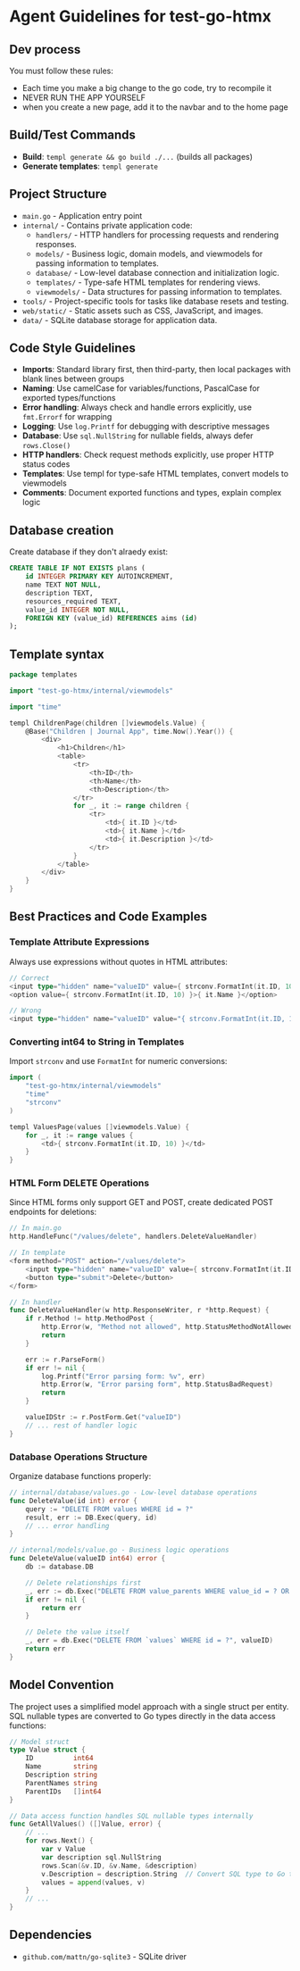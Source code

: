 # Agent Guidelines for test-go-htmx

## Dev process

You must follow these rules:
- Each time you make a big change to the go code, try to recompile it
- NEVER RUN THE APP YOURSELF
- when you create a new page, add it to the navbar and to the home page

## Build/Test Commands
- **Build**: `templ generate && go build ./...` (builds all packages)
- **Generate templates**: `templ generate`

## Project Structure
- `main.go` - Application entry point
- `internal/` - Contains private application code:
  - `handlers/` - HTTP handlers for processing requests and rendering responses.
  - `models/` - Business logic, domain models, and viewmodels for passing information to templates.
  - `database/` - Low-level database connection and initialization logic.
  - `templates/` - Type-safe HTML templates for rendering views.
  - `viewmodels/` - Data structures for passing information to templates.
- `tools/` - Project-specific tools for tasks like database resets and testing.
- `web/static/` - Static assets such as CSS, JavaScript, and images.
- `data/` - SQLite database storage for application data.

## Code Style Guidelines
- **Imports**: Standard library first, then third-party, then local packages with blank lines between groups
- **Naming**: Use camelCase for variables/functions, PascalCase for exported types/functions
- **Error handling**: Always check and handle errors explicitly, use `fmt.Errorf` for wrapping
- **Logging**: Use `log.Printf` for debugging with descriptive messages
- **Database**: Use `sql.NullString` for nullable fields, always defer `rows.Close()`
- **HTTP handlers**: Check request methods explicitly, use proper HTTP status codes
- **Templates**: Use templ for type-safe HTML templates, convert models to viewmodels
- **Comments**: Document exported functions and types, explain complex logic

## Database creation

Create database if they don't alraedy exist:
```sql
CREATE TABLE IF NOT EXISTS plans (
    id INTEGER PRIMARY KEY AUTOINCREMENT,
    name TEXT NOT NULL,
    description TEXT,
    resources_required TEXT,
    value_id INTEGER NOT NULL,
    FOREIGN KEY (value_id) REFERENCES aims (id)
);
```

## Template syntax

```go
package templates

import "test-go-htmx/internal/viewmodels"

import "time"

templ ChildrenPage(children []viewmodels.Value) {
	@Base("Children | Journal App", time.Now().Year()) {
		<div>
			<h1>Children</h1>
			<table>
				<tr>
					<th>ID</th>
					<th>Name</th>
					<th>Description</th>
				</tr>
				for _, it := range children {
					<tr>
						<td>{ it.ID }</td>
						<td>{ it.Name }</td>
						<td>{ it.Description }</td>
					</tr>
				}
			</table>
		</div>
	}
}
```

## Best Practices and Code Examples

### Template Attribute Expressions
Always use expressions without quotes in HTML attributes:

```go
// Correct
<input type="hidden" name="valueID" value={ strconv.FormatInt(it.ID, 10) }/>
<option value={ strconv.FormatInt(it.ID, 10) }>{ it.Name }</option>

// Wrong
<input type="hidden" name="valueID" value="{ strconv.FormatInt(it.ID, 10) }"/>
```

### Converting int64 to String in Templates
Import `strconv` and use `FormatInt` for numeric conversions:

```go
import (
    "test-go-htmx/internal/viewmodels"
    "time"
    "strconv"
)

templ ValuesPage(values []viewmodels.Value) {
    for _, it := range values {
        <td>{ strconv.FormatInt(it.ID, 10) }</td>
    }
}
```

### HTML Form DELETE Operations
Since HTML forms only support GET and POST, create dedicated POST endpoints for deletions:

```go
// In main.go
http.HandleFunc("/values/delete", handlers.DeleteValueHandler)

// In template
<form method="POST" action="/values/delete">
    <input type="hidden" name="valueID" value={ strconv.FormatInt(it.ID, 10) }/>
    <button type="submit">Delete</button>
</form>

// In handler
func DeleteValueHandler(w http.ResponseWriter, r *http.Request) {
    if r.Method != http.MethodPost {
        http.Error(w, "Method not allowed", http.StatusMethodNotAllowed)
        return
    }

    err := r.ParseForm()
    if err != nil {
        log.Printf("Error parsing form: %v", err)
        http.Error(w, "Error parsing form", http.StatusBadRequest)
        return
    }

    valueIDStr := r.PostForm.Get("valueID")
    // ... rest of handler logic
}
```

### Database Operations Structure
Organize database functions properly:

```go
// internal/database/values.go - Low-level database operations
func DeleteValue(id int) error {
    query := "DELETE FROM values WHERE id = ?"
    result, err := DB.Exec(query, id)
    // ... error handling
}

// internal/models/value.go - Business logic operations
func DeleteValue(valueID int64) error {
    db := database.DB

    // Delete relationships first
    _, err := db.Exec("DELETE FROM value_parents WHERE value_id = ? OR parent_value_id = ?", valueID, valueID)
    if err != nil {
        return err
    }

    // Delete the value itself
    _, err = db.Exec("DELETE FROM `values` WHERE id = ?", valueID)
    return err
}
```


## Model Convention

The project uses a simplified model approach with a single struct per entity. SQL nullable types are converted to Go types directly in the data access functions:

```go
// Model struct
type Value struct {
    ID          int64
    Name        string
    Description string
    ParentNames string
    ParentIDs   []int64
}

// Data access function handles SQL nullable types internally
func GetAllValues() ([]Value, error) {
    // ...
    for rows.Next() {
        var v Value
        var description sql.NullString
        rows.Scan(&v.ID, &v.Name, &description)
        v.Description = description.String  // Convert SQL type to Go type
        values = append(values, v)
    }
    // ...
}
```


## Dependencies
- `github.com/mattn/go-sqlite3` - SQLite driver
